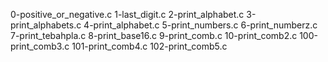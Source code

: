 0-positive_or_negative.c
1-last_digit.c
2-print_alphabet.c
3-print_alphabets.c
4-print_alphabet.c
5-print_numbers.c
6-print_numberz.c
7-print_tebahpla.c
8-print_base16.c
9-print_comb.c
10-print_comb2.c
100-print_comb3.c
101-print_comb4.c 
102-print_comb5.c
